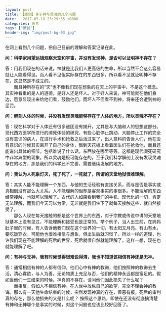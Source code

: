 ```yaml
---
layout: post
title: 【原创】关于神与灵魂的几个问题
date:   2017-05-18 23:29:35 +0800
categories: 思考
tags: ["原创"]
header-img: "img/post-bg-03.jpg"
---
```


在网上看到几个问题，把自己目前的理解和答案记录在此。

**问：科学家用望远镜观察天空和宇宙，并没有发现神，是否可以证明神不存在？**

答：用我们现在的话来说，神就是比我们人更高级的生命，所以当然不会这么容易就让人能看得见。而人看不见但实际存在的东西很多，所以看不见就证明神不存在，这显然是不成立的。<br>
　　而且神所存在的“天”也不像我们现在想象的在天上的宇宙中，不是这个概念。其实神看重的是人的道德，是好人还是坏人。对于好人来说，神可能就在他们身边，愿意显现出来给他们看，鼓励他们。而坏人不但看不到神，将来还会遭到神的惩罚。

**问：解剖人体的时候，并没有发现灵魂能够存在于人体的地方，所以灵魂不存在？**

答：现在科学对于人体还有很多谜团没有揭开，尤其是与大脑和人的思想这部分。现代西方医学所进行的濒死体验的研究，有些心脏停止跳动、大脑停止工作的完全没有意识的病人，在进行手术和抢救之后活过来了，出人意料的告诉人们，他在没有意识的时候其实离开了自己的身体，飘到天花板上看着医生们在抢救他，而且还能说出具体的细节，包括谁说了什么话，东西放在哪里等等。这都是现代濒死研究中非常典型的现象。所以灵魂是极可能存在的。至于我们科学解剖上没有发现灵魂存在的地方，那是我们的科学还不完善，需要继续发展的地方。

**问：我认为人死象灯灭，死了死了，一死就了，所谓的天堂地狱很难理解。**

答：其实人能不能理解一个东西，与他的生活经验有直接关系，而与是否是事实或真相倒没有那么大关系。人不能理解的但却是客观事实的事很多。不能理解的东西经常接触，也就可以理解了。古代的人如果看到我们的手机，现代化的一切，肯定无法理解，而我们今天习以为常，无非就是我们生下了就每天接触这些，就自然接受了。<br>
　　那么人现在每天接触的都是这个世界上的东西，对于宗教或传说中讲的天堂地狱基本上没有见过，不能理解和接受也是正常的。举个例子，当人出生前，在妈妈肚子里的时候，有人告诉他我们现在这个世界的一切，有太阳又月亮，有山有水，要吃饭穿衣，可能他也很难相信与想象，但出生后就习惯了。所以一样的道理，也许我们现在不能理解的死后的世界，死后就很自然就能理解了。这样一想，现在也就能理解了吧。

**问：有神与无神，我有时候觉得很难说得清，我也不知道该相信有神还是无神。**

答：通常相信有神的人都有信仰，他们心中有神的教诲，他们按照神的教诲去生活，清心寡欲，与人为善，无论物质上充足与否，他们的精神永远都是富足的。假如当他们一生结束的时候，神真的不存在，请问他们因此损失了什么呢？<br>
　　而相反，假如人不相信有神，在人世中放纵自己的欲望，完全不理会神的教诲。那么有一天他生命结束的时候，突然发现神真的存在，善恶有报，死后的审判真的存在，那么他损失的又是什么呢？
按照这个思路，即使在还没有彻底搞清楚有神和无神哪个是事实的时候，对这个问题也应该比较好回答了。
